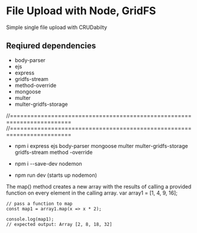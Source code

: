 # File Upload with Node, GridFS

Simple single file upload with CRUDabilty

## Reqiured dependencies

- body-parser
- ejs
- express
- gridfs-stream
- method-override
- mongoose
- multer
- multer-gridfs-storage

//========================================================================
//========================================================================

- npm i express ejs body-parser mongoose multer multer-gridfs-storage gridfs-stream method
  -override

- npm i --save-dev nodemon

- npm run dev (starts up nodemon)

The map() method creates a new array with the results of calling a provided function on every element in the calling array.
var array1 = [1, 4, 9, 16];

    // pass a function to map
    const map1 = array1.map(x => x * 2);

    console.log(map1);
    // expected output: Array [2, 8, 18, 32]
